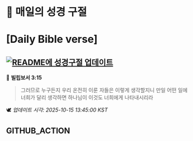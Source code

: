 # 🙏 매일의 성경 구절
# [Daily Bible verse]
## [![README에 성경구절 업데이트](https://github.com/DONGSUKA/first_test/actions/workflows/update-readme-bible.yml/badge.svg)](https://github.com/DONGSUKA/first_test/actions/workflows/update-readme-bible.yml)
<!-- START_BIBLE_VERSE -->
📖 **빌립보서 3:15**
> 그러므로 누구든지 우리 온전히 이룬 자들은 이렇게 생각할지니 만일 어떤 일에 너희가 달리 생각하면 하나님이 이것도 너희에게 나타내시리라

🕊️ _업데이트 시각: 2025-10-15 13:45:00 KST_
  <!-- END_BIBLE_VERSE -->
## GITHUB_ACTION
